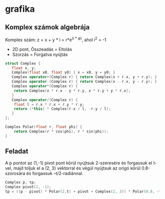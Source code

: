 # grafika

## Komplex számok algebrája

Komplex szám: z = x + y * i = r*e<sup>(i * φ)</sup>, ahol i<sup>2</sup> = -1
* 2D pont, Összeadás = Eltolás
* Szorzás = Forgatva nyújtás

```c++
struct Complex {
   float x, y;
   Complex(float x0, float y0) { x = x0, y = y0; }
   Complex operator+(Complex r) { return Complex(x + r.x, y + r.y); }
   Complex operator-(Complex r) { return Complex(x - r.x, y - r.y); }
   Complex operator*(Complex r) { 
	return Complex(x * r.x - y * r.y, x * r.y + y * r.x); 
   }	
   Complex operator/(Complex r) { 
	float l = r.x * r.x + r.y * r.y;
	return (*this) * Complex(r.x / l, -r.y / l); 
   }
};

Complex Polar(float r, float phi) { 
    return Complex(r * cos(phi), r * sin(phi)); 
}
```

## Feladat

A p pontot az (1,-1) pivot pont körül nyújtsuk 2-szeresére és forgassuk el t-vel, majd toljuk el a (2, 3) vektorral és végül nyújtsuk az origó körül 0.8-szorosára és forgassuk –t/2-radiánnal.

```c++
Complex p, tp;
Complex pivot(1, -1);
tp = ((p - pivot) * Polar(2,t) + pivot + Complex(2, 3)) * Polar(0.8, -t/2);
```

